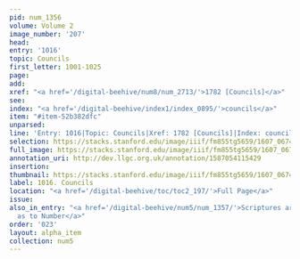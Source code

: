 ```yaml
---
pid: num_1356
volume: Volume 2
image_number: '207'
head:
entry: '1016'
topic: Councils
first_letter: 1001-1025
page:
add:
xref: "<a href='/digital-beehive/num8/num_2713/'>1782 [Councils]</a>"
see:
index: "<a href='/digital-beehive/index1/index_0895/'>councils</a>"
item: "#item-52b382dfc"
unparsed:
line: 'Entry: 1016|Topic: Councils|Xref: 1782 [Councils]|Index: councils|#item-52b382dfc'
selection: https://stacks.stanford.edu/image/iiif/fm855tg5659/1607_0674/351,270,2889,549/full/0/default.jpg
full_image: https://stacks.stanford.edu/image/iiif/fm855tg5659/1607_0674/full/full/0/default.jpg
annotation_uri: http://dev.llgc.org.uk/annotation/1587054115429
insertion:
thumbnail: https://stacks.stanford.edu/image/iiif/fm855tg5659/1607_0674/351,270,600,180/250,/0/default.jpg
label: 1016. Councils
location: "<a href='/digital-beehive/toc/toc2_197/'>Full Page</a>"
issue:
also_in_entry: "<a href='/digital-beehive/num5/num_1357/'>Scriptures are Imperfect
  as to Number</a>"
order: '023'
layout: alpha_item
collection: num5
---
```

